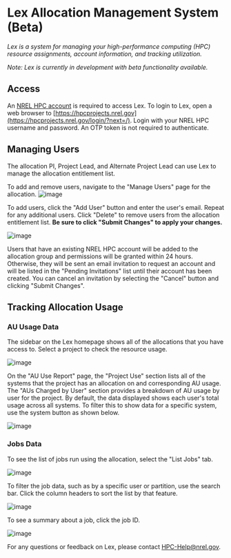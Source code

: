 # Lex Allocation Management System (Beta)
*Lex is a system for managing your high-performance computing (HPC) resource assignments, account information, and tracking utilization.*

*Note:  Lex is currently in development with beta functionality available.*

## Access

An [NREL HPC account](https://www.nrel.gov/hpc/user-accounts.html) is required to access Lex. To login to Lex, open a web browser to [https://hpcprojects.nrel.gov](https://hpcprojects.nrel.gov/login/?next=/). Login with your NREL HPC username and password. An OTP token is not required to authenticate. 

## Managing Users

The allocation PI, Project Lead, and Alternate Project Lead can use Lex to manage the allocation entitlement list. 

To add and remove users, navigate to the "Manage Users" page for the allocation.
![image](../../assets/images/Lex/lex-manage-users-nav.png)

To add users, click the "Add User" button and enter the user's email. Repeat for any additional users. Click "Delete" to remove users from the allocation entitlement list.
**Be sure to click "Submit Changes" to apply your changes.**

![image](../../assets/images/Lex/lex-manage-users.png)


Users that have an existing NREL HPC account will be added to the allocation group and permissions will be granted within 24 hours. 
Otherwise, they will be sent an email invitation to request an account and will be listed in the "Pending Invitations" list until their account has been created. You can cancel an invitation by selecting the "Cancel" button and clicking "Submit Changes". 

## Tracking Allocation Usage

### AU Usage Data 

The sidebar on the Lex homepage shows all of the allocations that you have access to. Select a project to check the resource usage.

![image](../../assets/images/Lex/lex_nav.png)

On the "AU Use Report" page, the "Project Use" section lists all of the systems that the project has an allocation on and corresponding AU usage. The "AUs Charged by User" section provides a breakdown of AU usage by user for the project. By default, the data displayed shows each user's total usage across all systems. To filter this to show data for a specific system, use the system button as shown below. 


![image](../../assets/images/Lex/lex_aus_by_user.png)

### Jobs Data

To see the list of jobs run using the allocation, select the "List Jobs" tab. 

![image](../../assets/images/Lex/lex_au_use_report.png)

To filter the job data, such as by a specific user or partition, use the search bar. Click the column headers to sort the list by that feature. 

![image](../../assets/images/Lex/lex-jobs-search.png)


To see a summary about a job, click the job ID.

![image](../../assets/images/Lex/lex-job-details.png)


For any questions or feedback on Lex, please contact [HPC-Help@nrel.gov](mailto:HPC-Help@nrel.gov).